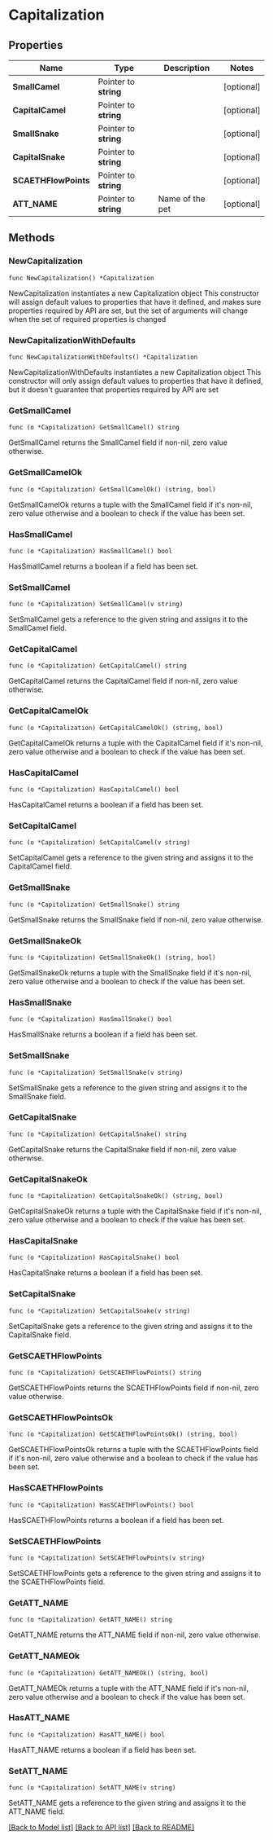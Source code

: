 # Capitalization

## Properties

Name | Type | Description | Notes
------------ | ------------- | ------------- | -------------
**SmallCamel** | Pointer to **string** |  | [optional] 
**CapitalCamel** | Pointer to **string** |  | [optional] 
**SmallSnake** | Pointer to **string** |  | [optional] 
**CapitalSnake** | Pointer to **string** |  | [optional] 
**SCAETHFlowPoints** | Pointer to **string** |  | [optional] 
**ATT_NAME** | Pointer to **string** | Name of the pet  | [optional] 

## Methods

### NewCapitalization

`func NewCapitalization() *Capitalization`

NewCapitalization instantiates a new Capitalization object
This constructor will assign default values to properties that have it defined,
and makes sure properties required by API are set, but the set of arguments
will change when the set of required properties is changed

### NewCapitalizationWithDefaults

`func NewCapitalizationWithDefaults() *Capitalization`

NewCapitalizationWithDefaults instantiates a new Capitalization object
This constructor will only assign default values to properties that have it defined,
but it doesn't guarantee that properties required by API are set

### GetSmallCamel

`func (o *Capitalization) GetSmallCamel() string`

GetSmallCamel returns the SmallCamel field if non-nil, zero value otherwise.

### GetSmallCamelOk

`func (o *Capitalization) GetSmallCamelOk() (string, bool)`

GetSmallCamelOk returns a tuple with the SmallCamel field if it's non-nil, zero value otherwise
and a boolean to check if the value has been set.

### HasSmallCamel

`func (o *Capitalization) HasSmallCamel() bool`

HasSmallCamel returns a boolean if a field has been set.

### SetSmallCamel

`func (o *Capitalization) SetSmallCamel(v string)`

SetSmallCamel gets a reference to the given string and assigns it to the SmallCamel field.

### GetCapitalCamel

`func (o *Capitalization) GetCapitalCamel() string`

GetCapitalCamel returns the CapitalCamel field if non-nil, zero value otherwise.

### GetCapitalCamelOk

`func (o *Capitalization) GetCapitalCamelOk() (string, bool)`

GetCapitalCamelOk returns a tuple with the CapitalCamel field if it's non-nil, zero value otherwise
and a boolean to check if the value has been set.

### HasCapitalCamel

`func (o *Capitalization) HasCapitalCamel() bool`

HasCapitalCamel returns a boolean if a field has been set.

### SetCapitalCamel

`func (o *Capitalization) SetCapitalCamel(v string)`

SetCapitalCamel gets a reference to the given string and assigns it to the CapitalCamel field.

### GetSmallSnake

`func (o *Capitalization) GetSmallSnake() string`

GetSmallSnake returns the SmallSnake field if non-nil, zero value otherwise.

### GetSmallSnakeOk

`func (o *Capitalization) GetSmallSnakeOk() (string, bool)`

GetSmallSnakeOk returns a tuple with the SmallSnake field if it's non-nil, zero value otherwise
and a boolean to check if the value has been set.

### HasSmallSnake

`func (o *Capitalization) HasSmallSnake() bool`

HasSmallSnake returns a boolean if a field has been set.

### SetSmallSnake

`func (o *Capitalization) SetSmallSnake(v string)`

SetSmallSnake gets a reference to the given string and assigns it to the SmallSnake field.

### GetCapitalSnake

`func (o *Capitalization) GetCapitalSnake() string`

GetCapitalSnake returns the CapitalSnake field if non-nil, zero value otherwise.

### GetCapitalSnakeOk

`func (o *Capitalization) GetCapitalSnakeOk() (string, bool)`

GetCapitalSnakeOk returns a tuple with the CapitalSnake field if it's non-nil, zero value otherwise
and a boolean to check if the value has been set.

### HasCapitalSnake

`func (o *Capitalization) HasCapitalSnake() bool`

HasCapitalSnake returns a boolean if a field has been set.

### SetCapitalSnake

`func (o *Capitalization) SetCapitalSnake(v string)`

SetCapitalSnake gets a reference to the given string and assigns it to the CapitalSnake field.

### GetSCAETHFlowPoints

`func (o *Capitalization) GetSCAETHFlowPoints() string`

GetSCAETHFlowPoints returns the SCAETHFlowPoints field if non-nil, zero value otherwise.

### GetSCAETHFlowPointsOk

`func (o *Capitalization) GetSCAETHFlowPointsOk() (string, bool)`

GetSCAETHFlowPointsOk returns a tuple with the SCAETHFlowPoints field if it's non-nil, zero value otherwise
and a boolean to check if the value has been set.

### HasSCAETHFlowPoints

`func (o *Capitalization) HasSCAETHFlowPoints() bool`

HasSCAETHFlowPoints returns a boolean if a field has been set.

### SetSCAETHFlowPoints

`func (o *Capitalization) SetSCAETHFlowPoints(v string)`

SetSCAETHFlowPoints gets a reference to the given string and assigns it to the SCAETHFlowPoints field.

### GetATT_NAME

`func (o *Capitalization) GetATT_NAME() string`

GetATT_NAME returns the ATT_NAME field if non-nil, zero value otherwise.

### GetATT_NAMEOk

`func (o *Capitalization) GetATT_NAMEOk() (string, bool)`

GetATT_NAMEOk returns a tuple with the ATT_NAME field if it's non-nil, zero value otherwise
and a boolean to check if the value has been set.

### HasATT_NAME

`func (o *Capitalization) HasATT_NAME() bool`

HasATT_NAME returns a boolean if a field has been set.

### SetATT_NAME

`func (o *Capitalization) SetATT_NAME(v string)`

SetATT_NAME gets a reference to the given string and assigns it to the ATT_NAME field.


[[Back to Model list]](../README.md#documentation-for-models) [[Back to API list]](../README.md#documentation-for-api-endpoints) [[Back to README]](../README.md)


